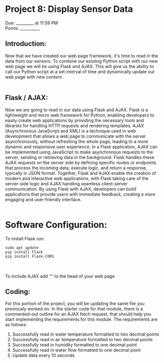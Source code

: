 
# Project 8: Display Sensor Data
Due: _________ at 11:59 PM <br>
Points: __________


## Introduction:
Now that we have created our web page framework, it's time to read in the data from our sensors. To combine our existing Python script with our new web page we will be using Flask and AJAX. This will give us the ability to call our Python script at a set interval of time and dynamically update our web page with new content.
<br><br>
## Flask / AJAX:
Now we are going to read in our data using Flask and AJAX. Flask is a lightweight and micro web framework for Python, enabling developers to easily create web applications by providing the necessary tools and libraries for handling HTTP requests and rendering templates. AJAX (Asynchronous JavaScript and XML) is a technique used in web development that allows a web page to communicate with the server asynchronously, without refreshing the whole page, leading to a more dynamic and responsive user experience. In a Flask application, AJAX can be implemented using JavaScript to make asynchronous requests to the server, sending or retrieving data in the background. Flask handles these AJAX requests on the server side by defining specific routes or endpoints that process the incoming data, execute logic, and return a response, typically in JSON format. Together, Flask and AJAX enable the creation of modern and interactive web applications, with Flask taking care of the server-side logic and AJAX handling seamless client-server communication. By using Flask with AJAX, developers can build applications that provide users with immediate feedback, creating a more engaging and user-friendly interface.
<br><br>

# Software Configuration:
To install Flask run:
`````````
sudo apt update
pip install Flask
pip install Flask-CORS
`````````
<br><br>
To include AJAX add "<script src="https://ajax.googleapis.com/ajax/libs/jquery/3.5.1/jquery.min.js"></script>" to the head of your web page

## Coding:
For this portion of the project, you will be updating the same file you previously worked on. In the starter code for that module, there is a commented-out outline for an AJAX fetch request, that should help you start implementing the requirements for this module. The requirements are as follows:

1. Successfully read in water temperature formatted to two decimal points
2. Successfully read in air temperature formatted to two decimal points
3. Successfully read in humidity formatted to one decimal point
4. Successfully read in water flow formatted to one decimal point
5. Update data every 10 seconds





















